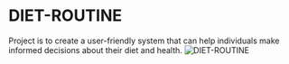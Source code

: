 # DIET-ROUTINE
Project is to create a user-friendly system that can help individuals make informed decisions about their diet and health. 
![DIET-ROUTINE](https://github.com/Loloski-A/DIET-ROUTINE/assets/131260075/09e05d56-f48f-4474-917e-f18a2b4f0b4c)
